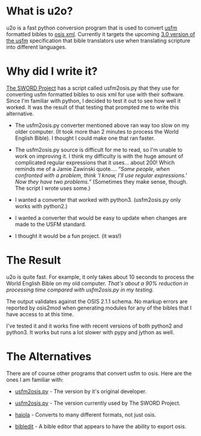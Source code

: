 # What is u2o?

u2o is a fast python conversion program that is used to convert [usfm](http://paratext.org/about/usfm) formatted bibles to [osis xml](http://bibletechnologies.net/). Currently it targets the upcoming [3.0 version of the usfm](http://ubsicap.github.io/usfm/) specification that bible translators use when translating scripture into different languages.

# Why did I write it?

[The SWORD Project](http://www.crosswire.org/) has a script called usfm2osis.py that they use for converting usfm formatted bibles to osis xml for use with their software. Since I'm familiar with python, I decided to test it out to see how well it worked. It was the result of that testing that prompted me to write this alternative.

* The usfm2osis.py converter mentioned above ran way too slow on my older computer. (It took more than 2 minutes to process the World English Bible). I thought I could make one that ran faster.

* The usfm2osis.py source is difficult for me to read, so I'm unable to work on improving it. I think my difficulty is with the huge amount of complicated regular expressions that it uses... about 200! Which reminds me of a Jamie Zawinski quote.... *“Some people, when confronted with a problem, think ‘I know, I'll use regular expressions.’ Now they have two problems.”* (Sometimes they make sense, though. The script I wrote uses some.)

* I wanted a converter that worked with python3. (usfm2osis.py only works with python2.)

* I wanted a converter that would be easy to update when changes are made to the USFM standard.

* I thought it would be a fun project. (it was!)

# The Result

u2o is quite fast. For example, it only takes about 10 seconds to process the World English Bible on my old computer. *That's about a 90% reduction in processing time compared with usfm2osis.py in my testing.*

The output validates against the OSIS 2.1.1 schema. No markup errors are reported by osis2mod when generating modules for any of the bibles that I have access to at this time.

I've tested it and it works fine with recent versions of both python2 and python3. It works but runs a lot slower with pypy and jython as well.

# The Alternatives

There are of course other programs that convert usfm to osis. Here are the ones I am familiar with:

* [usfm2osis.py](https://github.com/chrislit/usfm2osis) - The version by it's original developer.

* [usfm2osis.py](https://github.com/refdoc/Module-tools) - The version currently used by The SWORD Project.

* [haiola](http://haiola.org/) - Converts to many different formats, not just osis.

* [bibledit](http://bibledit.org/) - A bible editor that appears to have the ability to export osis.
